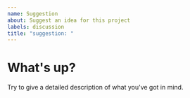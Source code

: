 ```yaml
---
name: Suggestion
about: Suggest an idea for this project
labels: discussion
title: "suggestion: "
---
```


What's up?
==========
Try to give a detailed description of what you've got in mind.
